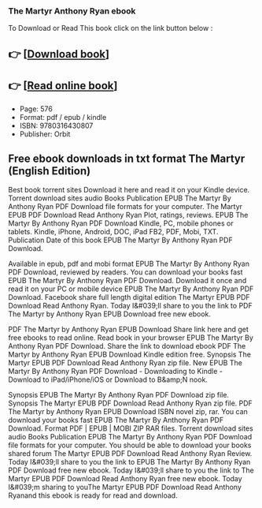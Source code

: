 ### The Martyr Anthony Ryan ebook

To Download or Read This book click on the link button below :

## 👉  [**[Download book](http://ebooksharez.info/download.php?group=book&from=github.com&id=637544&lnk=1064 "Download book")**]

## 👉  [**[Read online book](http://ebooksharez.info/download.php?group=book&from=github.com&id=637544&lnk=1064 "Read online book")**]


* Page: 576
* Format: pdf / epub / kindle
* ISBN: 9780316430807
* Publisher: Orbit



## Free ebook downloads in txt format The Martyr (English Edition)


Best book torrent sites Download it here and read it on your Kindle device. Torrent download sites audio Books Publication EPUB The Martyr By Anthony Ryan PDF Download file formats for your computer. The Martyr EPUB PDF Download Read Anthony Ryan Plot, ratings, reviews. EPUB The Martyr By Anthony Ryan PDF Download Kindle, PC, mobile phones or tablets. Kindle, iPhone, Android, DOC, iPad FB2, PDF, Mobi, TXT. Publication Date of this book EPUB The Martyr By Anthony Ryan PDF Download.

Available in epub, pdf and mobi format EPUB The Martyr By Anthony Ryan PDF Download, reviewed by readers. You can download your books fast EPUB The Martyr By Anthony Ryan PDF Download. Download it once and read it on your PC or mobile device EPUB The Martyr By Anthony Ryan PDF Download. Facebook share full length digital edition The Martyr EPUB PDF Download Read Anthony Ryan. Today I&amp;#039;ll share to you the link to PDF The Martyr by Anthony Ryan EPUB Download free new ebook.

PDF The Martyr by Anthony Ryan EPUB Download Share link here and get free ebooks to read online. Read book in your browser EPUB The Martyr By Anthony Ryan PDF Download. Share the link to download ebook PDF The Martyr by Anthony Ryan EPUB Download Kindle edition free. Synopsis The Martyr EPUB PDF Download Read Anthony Ryan zip file. New EPUB The Martyr By Anthony Ryan PDF Download - Downloading to Kindle - Download to iPad/iPhone/iOS or Download to B&amp;amp;N nook.

Synopsis EPUB The Martyr By Anthony Ryan PDF Download zip file. Synopsis The Martyr EPUB PDF Download Read Anthony Ryan zip file. PDF The Martyr by Anthony Ryan EPUB Download ISBN novel zip, rar. You can download your books fast EPUB The Martyr By Anthony Ryan PDF Download. Format PDF | EPUB | MOBI ZIP RAR files. Torrent download sites audio Books Publication EPUB The Martyr By Anthony Ryan PDF Download file formats for your computer. You should be able to download your books shared forum The Martyr EPUB PDF Download Read Anthony Ryan Review. Today I&amp;#039;ll share to you the link to EPUB The Martyr By Anthony Ryan PDF Download free new ebook. Today I&amp;#039;ll share to you the link to The Martyr EPUB PDF Download Read Anthony Ryan free new ebook. Today I&amp;#039;m sharing to youThe Martyr EPUB PDF Download Read Anthony Ryanand this ebook is ready for read and download.





